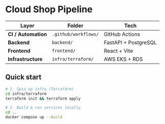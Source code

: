 # Cloud Shop Pipeline

| Layer | Folder | Tech |
|-------|--------|------|
| **CI / Automation** | `.github/workflows/` | GitHub Actions |
| **Backend** | `backend/` | FastAPI + PostgreSQL |
| **Frontend** | `frontend/` | React + Vite |
| **Infrastructure** | `infra/terraform/` | AWS EKS + RDS |

## Quick start

```bash
# 1. Spin up infra (Terraform)
cd infra/terraform
terraform init && terraform apply

# 2. Build & run services locally
cd ..
docker compose up --build
